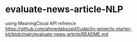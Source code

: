 # evaluate-news-article-NLP
 using MeaningCloud API 
refrence https://github.com/ahmedabozaid1/udacity-projects-starter-kit/blob/main/evaluate-news-article/README.md
